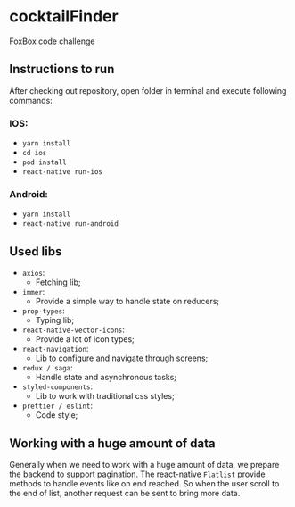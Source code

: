 # cocktailFinder
FoxBox code challenge


## Instructions to run

After checking out repository, open folder in terminal and execute following commands:

### IOS:
- `yarn install`
- `cd ios`
- `pod install`
- `react-native run-ios`

### Android:
- `yarn install`
- `react-native run-android`

## Used libs

- `axios`:
    - Fetching lib;
- `immer`:
    - Provide a simple way to handle state on reducers;
- `prop-types`:
    - Typing lib;
- `react-native-vector-icons`:
    - Provide a lot of icon types;
- `react-navigation`:
    - Lib to configure and navigate through screens;
- `redux / saga`:
    - Handle state and asynchronous tasks;
- `styled-components`:
    - Lib to work with traditional css styles;
- `prettier / eslint`:
    - Code style;

## Working with a huge amount of data

Generally when we need to work with a huge amount of data, we prepare the backend to support pagination. The react-native `Flatlist` provide methods to handle events like on end reached. So when the user scroll to the end of list, another request can be sent to bring more data.
